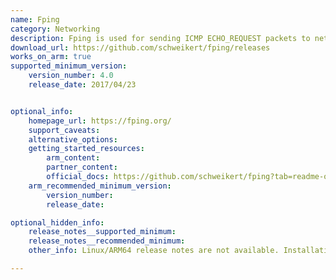 ```yaml
---
name: Fping
category: Networking
description: Fping is used for sending ICMP ECHO_REQUEST packets to network hosts and is used for network diagnostics and monitoring.
download_url: https://github.com/schweikert/fping/releases
works_on_arm: true
supported_minimum_version:
    version_number: 4.0
    release_date: 2017/04/23


optional_info:
    homepage_url: https://fping.org/
    support_caveats:
    alternative_options:
    getting_started_resources:
        arm_content:
        partner_content:
        official_docs: https://github.com/schweikert/fping?tab=readme-ov-file#installation
    arm_recommended_minimum_version:
        version_number:
        release_date:

optional_hidden_info:
    release_notes__supported_minimum:
    release_notes__recommended_minimum:
    other_info: Linux/ARM64 release notes are not available. Installation and testing were done using released tar files.

---
```

